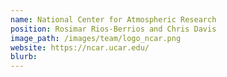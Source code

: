 ```yaml
---
name: National Center for Atmospheric Research
position: Rosimar Rios-Berrios and Chris Davis
image_path: /images/team/logo_ncar.png
website: https://ncar.ucar.edu/
blurb:
---
```

